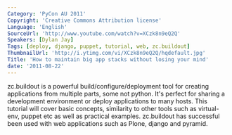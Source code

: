 ```yaml
---
Category: 'PyCon AU 2011'
Copyright: 'Creative Commons Attribution license'
Language: 'English'
SourceUrl: 'http://www.youtube.com/watch?v=XCzk8n9eQ2Q'
Speakers: [Dylan Jay]
Tags: [deploy, django, puppet, tutorial, web, zc.buildout]
ThumbnailUrl: 'http://i.ytimg.com/vi/XCzk8n9eQ2Q/hqdefault.jpg'
Title: 'How to maintain big app stacks without losing your mind'
date: '2011-08-22'
---
```

zc.buildout is a powerful build/configure/deployment tool for creating
applications from multiple parts, some not python. It's perfect for sharing a
development environment or deploy applications to many hosts. This tutorial
will cover basic concepts, similarity to other tools such as virtual-env,
puppet etc as well as practical examples. zc.buildout has successful been used
with web applications such as Plone, django and pyramid.
